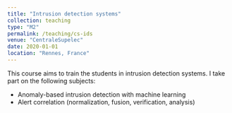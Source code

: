 ```yaml
---
title: "Intrusion detection systems"
collection: teaching
type: "M2"
permalink: /teaching/cs-ids
venue: "CentraleSupelec"
date: 2020-01-01
location: "Rennes, France"
---
```


This course aims to train the students in intrusion detection systems. I take part on the following subjects:
- Anomaly-based intrusion detection with machine learning
- Alert correlation (normalization, fusion, verification, analysis)
